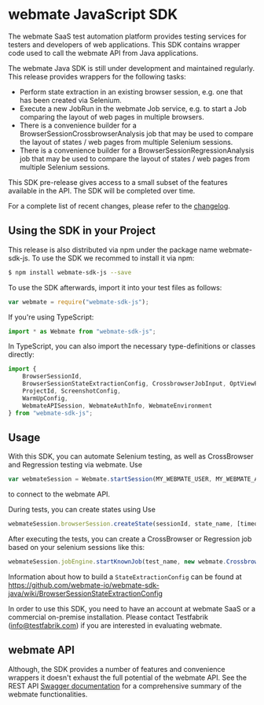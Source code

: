 # webmate JavaScript SDK

The webmate SaaS test automation platform provides testing services for testers and developers of web applications.
This SDK contains wrapper code used to call the webmate API from Java applications.

The webmate Java SDK is still under development and maintained regularly.
This release provides wrappers for the following tasks:

* Perform state extraction in an existing browser session, e.g. one that has been created via Selenium.
* Execute a new JobRun in the webmate Job service, e.g. to start a Job comparing the layout of web pages in multiple browsers.
* There is a convenience builder for a BrowserSessionCrossbrowserAnalysis job that may be used to compare the layout of states / web pages from multiple Selenium sessions.
* There is a convenience builder for a BrowserSessionRegressionAnalysis job that may be used to compare the layout of states / web pages from multiple Selenium sessions.

This SDK pre-release gives access to a small subset of the features available in the API. The SDK will be completed over time.

For a complete list of recent changes, please refer to the [changelog](CHANGES.md).


## Using the SDK in your Project

This release is also distributed via npm under the package name webmate-sdk-js.
To use the SDK we recommed to install it via npm:

```bash
$ npm install webmate-sdk-js --save
```

To use the SDK afterwards, import it into your test files as follows:

```js
var webmate = require("webmate-sdk-js");
```

If you're using TypeScript:

```ts
import * as Webmate from "webmate-sdk-js";
```

In TypeScript, you can also import the necessary type-definitions or classes directly:

```ts
import {
    BrowserSessionId,
    BrowserSessionStateExtractionConfig, CrossbrowserJobInput, OptViewPortDimension,
    ProjectId, ScreenshotConfig,
    WarmUpConfig,
    WebmateAPISession, WebmateAuthInfo, WebmateEnvironment
} from "webmate-sdk-js";
```


## Usage

With this SDK, you can automate Selenium testing, as well as CrossBrowser and Regression testing via webmate.
Use 
```js
var webmateSession = Webmate.startSession(MY_WEBMATE_USER, MY_WEBMATE_APIKEY, WEBMATE_API_URL);
```
to connect to the webmate API.

During tests, you can create states using
Use 
```js
webmateSession.browserSession.createState(sessionId, state_name, [timeout], [STATE_EXTRACTION_CONFIG])
```

After executing the tests, you can create a CrossBrowser or Regression job based on your selenium sessions like this:
```js
webmateSession.jobEngine.startKnownJob(test_name, new webmate.CrossbrowserJobInput(firstSession, sessionIds), MY_WEBMATE_PROJECTID)
```

Information about how to build a ```StateExtractionConfig``` can be found at https://github.com/webmate-io/webmate-sdk-java/wiki/BrowserSessionStateExtractionConfig


In order to use this SDK, you need to have an account at webmate SaaS or a commercial on-premise installation.
Please contact Testfabrik (info@testfabrik.com) if you are interested in evaluating webmate.

## webmate API

Although, the SDK provides a number of features and convenience wrappers it doesn't exhaust the full potential of the webmate API.
See the REST API [Swagger documentation](https://app.webmate.io/api/swagger) for a comprehensive summary of the webmate functionalities.
